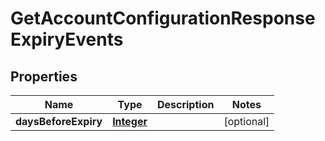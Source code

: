 

# GetAccountConfigurationResponseExpiryEvents


## Properties

| Name | Type | Description | Notes |
|------------ | ------------- | ------------- | -------------|
|**daysBeforeExpiry** | [**Integer**](Integer.md) |  |  [optional] |



